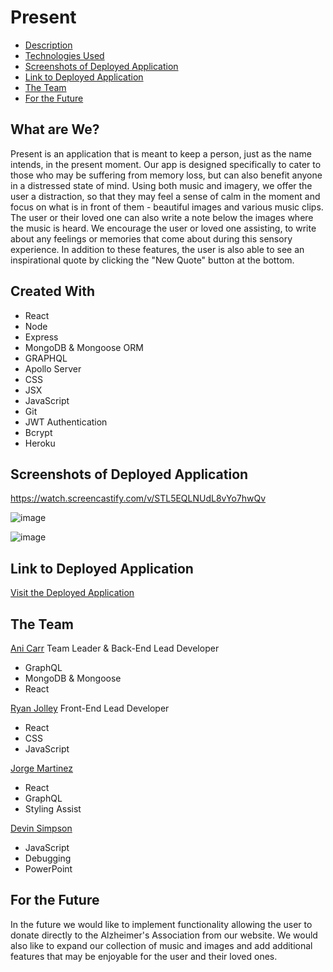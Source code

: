 # Present

- [Description](#what-are-we?)
- [Technologies Used](#created-with)
- [Screenshots of Deployed Application](#screenshots-of-deployed-application)
- [Link to Deployed Application](#link-to-deployed-application)
- [The Team](#the-team)
- [For the Future](#for-the-future)

## What are We?

Present is an application that is meant to keep a person, just as the name intends, in the present moment. Our app is designed specifically to cater to those who may be suffering from memory loss, but can also benefit anyone in a distressed state of mind. Using both music and imagery, we offer the user a distraction, so that they may feel a sense of calm in the moment and focus on what is in front of them - beautiful images and various music clips. The user or their loved one can also write a note below the images where the music is heard. We encourage the user or loved one assisting, to write about any feelings or memories that come about during this sensory experience. In addition to these features, the user is also able to see an inspirational quote by clicking the "New Quote" button at the bottom.

## Created With

- React
- Node
- Express
- MongoDB & Mongoose ORM
- GRAPHQL
- Apollo Server
- CSS
- JSX
- JavaScript
- Git
- JWT Authentication
- Bcrypt
- Heroku

## Screenshots of Deployed Application
<!--  Screencastify of Application -->
https://watch.screencastify.com/v/STL5EQLNUdL8vYo7hwQv
<!-- Login Screen -->
![image](https://user-images.githubusercontent.com/81602695/139149097-f3a97188-df5c-4890-94b7-94a1aef2d662.png)
<!-- Sign Up Screen -->
![image](https://user-images.githubusercontent.com/81602695/139149298-f4cceaaa-2e33-447d-96d7-1a245c3232cc.png)
<!-- Home Screen -->



## Link to Deployed Application
[Visit the Deployed Application](https://calm-meadow-36638.herokuapp.com/)


## The Team

[Ani Carr](https://github.com/anidino)
Team Leader & Back-End Lead Developer

- GraphQL
- MongoDB & Mongoose
- React

[Ryan Jolley](https://github.com/ryanjolley12)
Front-End Lead Developer

- React
- CSS
- JavaScript

[Jorge Martinez](https://github.com/JAMart01)

- React
- GraphQL
- Styling Assist

[Devin Simpson](https://github.com/0xZ3n)

- JavaScript
- Debugging
- PowerPoint

## For the Future

In the future we would like to implement functionality allowing the user to donate directly to the Alzheimer's Association from our website.
We would also like to expand our collection of music and images and add additional features that may be enjoyable for the user and their loved ones.
